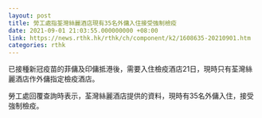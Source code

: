 ```yaml
---
layout: post
title: 勞工處指荃灣絲麗酒店現有35名外傭入住接受強制檢疫
date: 2021-09-01 21:03:55.000000000 +08:00
link: https://news.rthk.hk/rthk/ch/component/k2/1608635-20210901.htm
categories: rthk
---
```


已接種新冠疫苗的菲傭及印傭抵港後，需要入住檢疫酒店21日，現時只有荃灣絲麗酒店作外傭指定檢疫酒店。

勞工處回覆查詢時表示，荃灣絲麗酒店提供的資料，現時有35名外傭入住，接受強制檢疫。
